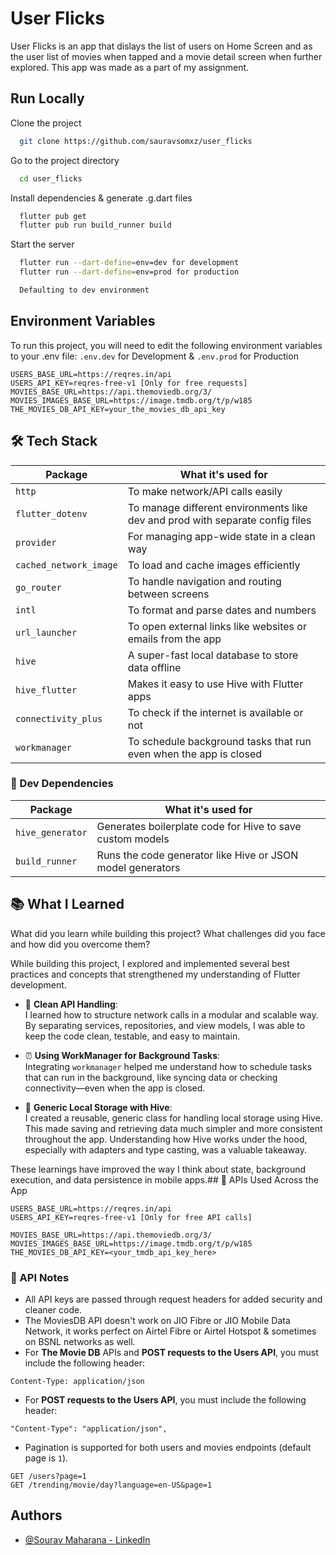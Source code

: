 # User Flicks

User Flicks is an app that dislays the list of users on Home Screen and as the user list of movies when tapped and a movie detail screen when further explored. This app was made as a part of my assignment.

## Run Locally

Clone the project

```bash
  git clone https://github.com/sauravsomxz/user_flicks
```

Go to the project directory

```bash
  cd user_flicks
```

Install dependencies & generate .g.dart files

```bash
  flutter pub get
  flutter pub run build_runner build
```

Start the server

```bash
  flutter run --dart-define=env=dev for development
  flutter run --dart-define=env=prod for production

  Defaulting to dev environment
```

## Environment Variables

To run this project, you will need to edit the following environment variables to your .env file:
`.env.dev` for Development & `.env.prod` for Production

```
USERS_BASE_URL=https://reqres.in/api
USERS_API_KEY=reqres-free-v1 [Only for free requests]
MOVIES_BASE_URL=https://api.themoviedb.org/3/
MOVIES_IMAGES_BASE_URL=https://image.tmdb.org/t/p/w185
THE_MOVIES_DB_API_KEY=your_the_movies_db_api_key
```

## 🛠️ Tech Stack

| Package                | What it's used for                                                            |
| ---------------------- | ----------------------------------------------------------------------------- |
| `http`                 | To make network/API calls easily                                              |
| `flutter_dotenv`       | To manage different environments like dev and prod with separate config files |
| `provider`             | For managing app-wide state in a clean way                                    |
| `cached_network_image` | To load and cache images efficiently                                          |
| `go_router`            | To handle navigation and routing between screens                              |
| `intl`                 | To format and parse dates and numbers                                         |
| `url_launcher`         | To open external links like websites or emails from the app                   |
| `hive`                 | A super-fast local database to store data offline                             |
| `hive_flutter`         | Makes it easy to use Hive with Flutter apps                                   |
| `connectivity_plus`    | To check if the internet is available or not                                  |
| `workmanager`          | To schedule background tasks that run even when the app is closed             |

### 🧪 Dev Dependencies

| Package          | What it's used for                                         |
| ---------------- | ---------------------------------------------------------- |
| `hive_generator` | Generates boilerplate code for Hive to save custom models  |
| `build_runner`   | Runs the code generator like Hive or JSON model generators |

## 📚 What I Learned

What did you learn while building this project? What challenges did you face and how did you overcome them?

While building this project, I explored and implemented several best practices and concepts that strengthened my understanding of Flutter development.

- 🔄 **Clean API Handling**:  
  I learned how to structure network calls in a modular and scalable way. By separating services, repositories, and view models, I was able to keep the code clean, testable, and easy to maintain.

- ⏰ **Using WorkManager for Background Tasks**:  
  Integrating `workmanager` helped me understand how to schedule tasks that can run in the background, like syncing data or checking connectivity—even when the app is closed.

- 💾 **Generic Local Storage with Hive**:  
  I created a reusable, generic class for handling local storage using Hive. This made saving and retrieving data much simpler and more consistent throughout the app. Understanding how Hive works under the hood, especially with adapters and type casting, was a valuable takeaway.

These learnings have improved the way I think about state, background execution, and data persistence in mobile apps.## 🔌 APIs Used Across the App

```env
USERS_BASE_URL=https://reqres.in/api
USERS_API_KEY=reqres-free-v1 [Only for free API calls]

MOVIES_BASE_URL=https://api.themoviedb.org/3/
MOVIES_IMAGES_BASE_URL=https://image.tmdb.org/t/p/w185
THE_MOVIES_DB_API_KEY=<your_tmdb_api_key_here>
```

### 🔐 API Notes

- All API keys are passed through request headers for added security and cleaner code.
- The MoviesDB API doesn't work on JIO Fibre or JIO Mobile Data Network, it works perfect on Airtel Fibre or Airtel Hotspot & sometimes on BSNL networks as well.
- For **The Movie DB** APIs and **POST requests to the Users API**, you must include the following header:

```http
Content-Type: application/json
```

- For **POST requests to the Users API**, you must include the following header:

```
"Content-Type": "application/json",
```

- Pagination is supported for both users and movies endpoints (default page is `1`).

```http
GET /users?page=1
GET /trending/movie/day?language=en-US&page=1
```

## Authors

- [@Sourav Maharana - LinkedIn](http://linkedin.com/in/sourav-ranjan-maharana/)
